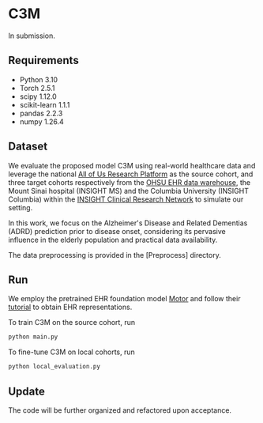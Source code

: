 # C3M 

In submission.

## Requirements

+ Python 3.10
+ Torch 2.5.1
+ scipy 1.12.0
+ scikit-learn 1.1.1
+ pandas 2.2.3
+ numpy 1.26.4

## Dataset

We evaluate the proposed model C3M using real-world healthcare data and leverage the national [All of Us Research Platform](https://www.researchallofus.org/) as the source cohort, and three target cohorts respectively from the [OHSU EHR data warehouse](https://research-data-catalog.ohsu.edu/records/ksqgw-95972), the  Mount Sinai hospital (INSIGHT MS) and the  Columbia University (INSIGHT Columbia) within the [INSIGHT Clinical Research Network](https://insightcrn.org/) to simulate our setting. 

In this work, we focus on the Alzheimer's Disease and Related Dementias (ADRD) prediction prior to disease onset, considering its pervasive influence in the elderly population and practical data availability. 

The data preprocessing is provided in the [Preprocess] directory.

## Run

We employ the pretrained EHR foundation model [Motor](https://shahlab.stanford.edu/doku.php?id=motor) and follow their [tutorial](https://github.com/som-shahlab/motor_tutorial) to obtain EHR representations. 

To train C3M on the source cohort, run 
```bash
python main.py
```

To fine-tune C3M on local cohorts, run 
```bash
python local_evaluation.py
```

   
## Update

The code will be further organized and refactored upon acceptance.
